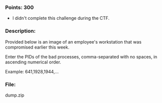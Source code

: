 ### Points: 300

- I didn't complete this challenge during the CTF. 

### Description:

Provided below is an image of an employee's workstation that was compromised earlier this week.

Enter the PIDs of the bad processes, comma-separated with no spaces, in ascending numerical order.

Example: 641,1928,1944,...

### File: 

dump.zip

